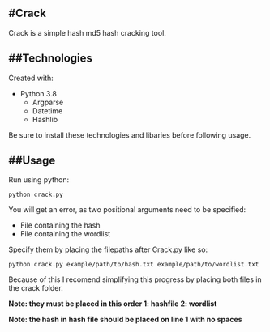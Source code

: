#Crack
---

Crack is a simple hash md5 hash cracking tool.

##Technologies
---

Created with:
* Python 3.8
  * Argparse
  * Datetime
  * Hashlib

Be sure to install these technologies and libaries before following usage.

##Usage
---

Run using python:

`python crack.py`

You will get an error, as two positional arguments need to be specified:
  * File containing the hash
  * File containing the wordlist
  
Specify them by placing the filepaths after Crack.py like so:

`python crack.py example/path/to/hash.txt example/path/to/wordlist.txt`

Because of this I recomend simplifying this progress by placing both files in the crack folder.

**Note: they must be placed in this order 1: hashfile 2: wordlist**

**Note: the hash in hash file should be placed on line 1 with no spaces**
